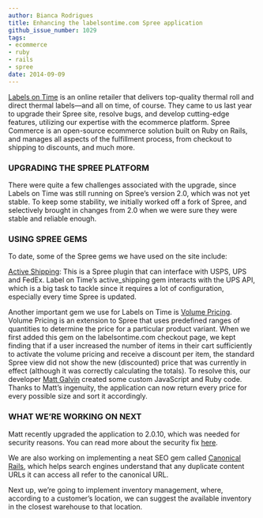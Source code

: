 ```yaml
---
author: Bianca Rodrigues
title: Enhancing the labelsontime.com Spree application
github_issue_number: 1029
tags:
- ecommerce
- ruby
- rails
- spree
date: 2014-09-09
---
```


[Labels on Time](http://www.labelsontime.com) is an online retailer that delivers top-quality thermal roll and direct thermal labels—​and all on time, of course. They came to us last year to upgrade their Spree site, resolve bugs, and develop cutting-edge features, utilizing our expertise with the ecommerce platform. Spree Commerce is an open-source ecommerce solution built on Ruby on Rails, and manages all aspects of the fulfillment process, from checkout to shipping to discounts, and much more.

### UPGRADING THE SPREE PLATFORM

There were quite a few challenges associated with the upgrade, since Labels on Time was still running on Spree’s version 2.0, which was not yet stable. To keep some stability, we initially worked off a fork of Spree, and selectively brought in changes from 2.0 when we were sure they were stable and reliable enough.

### USING SPREE GEMS

To date, some of the Spree gems we have used on the site include:

[Active Shipping](https://github.com/spree-contrib/spree_active_shipping): This is a Spree plugin that can interface with USPS, UPS and FedEx. Label on Time’s active_shipping gem interacts with the UPS API, which is a big task to tackle since it requires a lot of configuration, especially every time Spree is updated.

Another important gem we use for Labels on Time is [Volume Pricing](https://github.com/spree/spree_volume_pricing). Volume Pricing is an extension to Spree that uses predefined ranges of quantities to determine the price for a particular product variant. When we first added this gem on the labelsontime.com checkout page, we kept finding that if a user increased the number of items in their cart sufficiently to activate the volume pricing and receive a discount per item, the standard Spree view did not show the new (discounted) price that was currently in effect (although it was correctly calculating the totals). To resolve this, our developer [Matt Galvin](/blog/authors/matt-galvin/) created some custom JavaScript and Ruby code. Thanks to Matt’s ingenuity, the application can now return every price for every possible size and sort it accordingly.

### WHAT WE’RE WORKING ON NEXT

Matt recently upgraded the application to 2.0.10, which was needed for security reasons. You can read more about the security fix [here](https://spreecommerce.org/pages/blog/security-update-spree-2).

We are also working on implementing a neat SEO gem called [Canonical Rails](https://github.com/jumph4x/canonical-rails), which helps search engines understand that any duplicate content URLs it can access all refer to the canonical URL.

Next up, we’re going to implement inventory management, where, according to a customer’s location, we can suggest the available inventory in the closest warehouse to that location.
